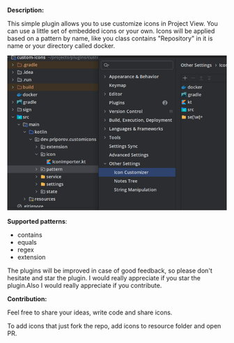 **Description:**

This simple plugin allows you to use customize icons in Project View. You can use a little set of embedded
icons or your own. Icons will be applied based on a pattern by name, like you class contains "Repository" in it
is name or your directory called docker.

![img](https://github.com/epm-dev-priporov/idea-icon-customizer/blob/master/img.png?raw=true)

**Supported patterns**:

* contains
* equals
* regex
* extension

The plugins will be improved in case of good feedback, so please don't hesitate and star the plugin.
I would really appreciate if you star the plugin.Also I would really appreciate if you contribute. 

**Contribution:**

Feel free to share your ideas, write code and share icons.

To add icons that just fork the repo, add icons to resource folder and open PR.
